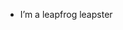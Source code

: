 - I’m a leapfrog leapster

<!---
Jace-198/Jace-198 is a ✨ special ✨ repository because its `README.md` (this file) appears on your GitHub profile.
You can click the Preview link to take a look at your changes.
--->
